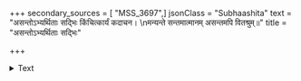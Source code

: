 +++
secondary_sources = [ "MSS_3697",]
jsonClass = "Subhaashita"
text = "असन्तोऽभ्यर्थिताः सद्भिः किंचित्कार्यं कदाचन।  \nमन्यन्ते सन्तमात्मानम् असन्तमपि वितश्रुम्॥"
title = "असन्तोऽभ्यर्थिताः सद्भिः"

+++

<details><summary>Text</summary>

असन्तोऽभ्यर्थिताः सद्भिः किंचित्कार्यं कदाचन।  
मन्यन्ते सन्तमात्मानम् असन्तमपि वितश्रुम्॥
</details>
